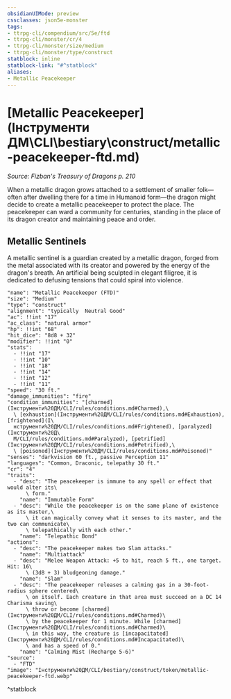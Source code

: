 ```yaml
---
obsidianUIMode: preview
cssclasses: json5e-monster
tags:
- ttrpg-cli/compendium/src/5e/ftd
- ttrpg-cli/monster/cr/4
- ttrpg-cli/monster/size/medium
- ttrpg-cli/monster/type/construct
statblock: inline
statblock-link: "#^statblock"
aliases:
- Metallic Peacekeeper
---
```

# [Metallic Peacekeeper](Інструменти ДМ\CLI\bestiary\construct/metallic-peacekeeper-ftd.md)
*Source: Fizban's Treasury of Dragons p. 210*  

When a metallic dragon grows attached to a settlement of smaller folk—often after dwelling there for a time in Humanoid form—the dragon might decide to create a metallic peacekeeper to protect the place. The peacekeeper can ward a community for centuries, standing in the place of its dragon creator and maintaining peace and order.

## Metallic Sentinels

A metallic sentinel is a guardian created by a metallic dragon, forged from the metal associated with its creator and powered by the energy of the dragon's breath. An artificial being sculpted in elegant filigree, it is dedicated to defusing tensions that could spiral into violence.

```statblock
"name": "Metallic Peacekeeper (FTD)"
"size": "Medium"
"type": "construct"
"alignment": "typically  Neutral Good"
"ac": !!int "17"
"ac_class": "natural armor"
"hp": !!int "68"
"hit_dice": "8d8 + 32"
"modifier": !!int "0"
"stats":
  - !!int "17"
  - !!int "10"
  - !!int "18"
  - !!int "14"
  - !!int "12"
  - !!int "11"
"speed": "30 ft."
"damage_immunities": "fire"
"condition_immunities": "[charmed](Інструменти%20ДМ/CLI/rules/conditions.md#Charmed),\
  \ [exhaustion](Інструменти%20ДМ/CLI/rules/conditions.md#Exhaustion), [frightened](І\
  нструменти%20ДМ/CLI/rules/conditions.md#Frightened), [paralyzed](Інструменти%20Д\
  М/CLI/rules/conditions.md#Paralyzed), [petrified](Інструменти%20ДМ/CLI/rules/conditions.md#Petrified),\
  \ [poisoned](Інструменти%20ДМ/CLI/rules/conditions.md#Poisoned)"
"senses": "darkvision 60 ft., passive Perception 11"
"languages": "Common, Draconic, telepathy 30 ft."
"cr": "4"
"traits":
  - "desc": "The peacekeeper is immune to any spell or effect that would alter its\
      \ form."
    "name": "Immutable Form"
  - "desc": "While the peacekeeper is on the same plane of existence as its master,\
      \ it can magically convey what it senses to its master, and the two can communicate\
      \ telepathically with each other."
    "name": "Telepathic Bond"
"actions":
  - "desc": "The peacekeeper makes two Slam attacks."
    "name": "Multiattack"
  - "desc": "Melee Weapon Attack: +5 to hit, reach 5 ft., one target. Hit: 16\
      \ (3d8 + 3) bludgeoning damage."
    "name": "Slam"
  - "desc": "The peacekeeper releases a calming gas in a 30-foot-radius sphere centered\
      \ on itself. Each creature in that area must succeed on a DC 14 Charisma saving\
      \ throw or become [charmed](Інструменти%20ДМ/CLI/rules/conditions.md#Charmed)\
      \ by the peacekeeper for 1 minute. While [charmed](Інструменти%20ДМ/CLI/rules/conditions.md#Charmed)\
      \ in this way, the creature is [incapacitated](Інструменти%20ДМ/CLI/rules/conditions.md#Incapacitated)\
      \ and has a speed of 0."
    "name": "Calming Mist (Recharge 5-6)"
"source":
  - "FTD"
"image": "Інструменти%20ДМ/CLI/bestiary/construct/token/metallic-peacekeeper-ftd.webp"
```
^statblock